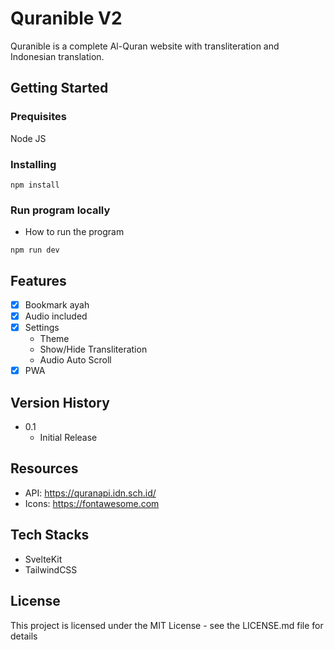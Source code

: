 # Quranible V2

Quranible is a complete Al-Quran website with transliteration and Indonesian translation.

## Getting Started

### Prequisites

Node JS

### Installing

```
npm install
```

### Run program locally

* How to run the program
```
npm run dev
```

## Features
- [x] Bookmark ayah
- [x] Audio included
- [x] Settings
  * Theme
  * Show/Hide Transliteration
  * Audio Auto Scroll
- [x] PWA

## Version History

* 0.1
    * Initial Release

## Resources
* API: https://quranapi.idn.sch.id/
* Icons: https://fontawesome.com

## Tech Stacks
* SvelteKit
* TailwindCSS

## License

This project is licensed under the MIT License - see the LICENSE.md file for details
